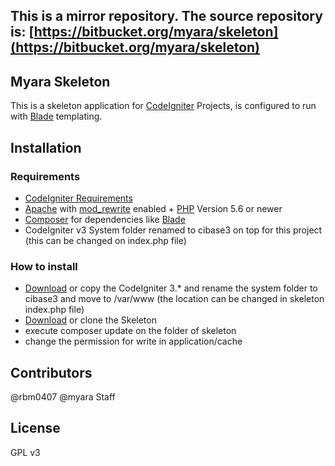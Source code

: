 ## This is a mirror repository. The source repository is: [https://bitbucket.org/myara/skeleton](https://bitbucket.org/myara/skeleton)

## Myara Skeleton

This is a skeleton application for [CodeIgniter](https://codeigniter.com/user_guide/) Projects, is configured to run with [Blade](https://laravel.com/docs/5.3/blade) templating.

## Installation

### Requirements

* [CodeIgniter Requirements](http://www.codeigniter.com/user_guide/general/requirements.html)
* [Apache](http://www.apache.org/) with [mod_rewrite](http://httpd.apache.org/docs/current/mod/mod_rewrite.html) enabled + [PHP](http://php.net) Version 5.6 or newer
* [Composer](http://getcomposer.org) for dependencies like [Blade](https://laravel.com/docs/5.3/blade)
* CodeIgniter v3 System folder renamed to cibase3 on top for this project (this can be changed on index.php file)

### How to install
* [Download](https://github.com/bcit-ci/CodeIgniter/archive/3.1-stable.zip) or copy the CodeIgniter 3.* and rename the system folder to cibase3 and move to /var/www (the location can be changed in skeleton index.php file)
* [Download](https://bitbucket.org/myara/skeleton/get/master.zip) or clone the Skeleton
* execute composer update on the folder of skeleton
* change the permission for write in application/cache

## Contributors

@rbm0407
@myara Staff

## License

GPL v3

